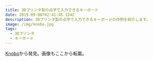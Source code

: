 ```yaml
---
title: 3Dプリンタ製の点字で入力できるキーボード
date: 2019-09-08T02:41:45.124Z
description: 3Dプリンタ製の点字で入力できるキーボードの作例を紹介します。
image: /img/knobo.jpg
tags:
  - 3Dプリンタ
  - キーボード
---
```

[Knobo](https://hackaday.io/project/166947-knobo)から発見。画像もここから転載。
